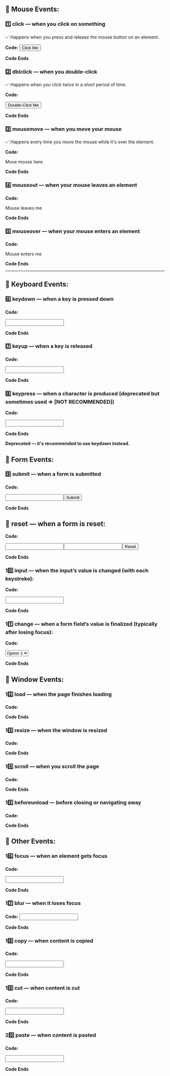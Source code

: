 ## 🔹 Mouse Events:
### 1️⃣ click — when you click on something

✅ Happens when you press and release the mouse button on an element.

__Code:__
<button id="clickBtn">Click Me</button>

<script>
  document.getElementById("clickBtn").addEventListener("click", (e) => {
    console.log("Button clicked!", e);
  });
</script>
__Code Ends__

### 2️⃣ dblclick — when you double-click

✅ Happens when you click twice in a short period of time.

__Code:__

<button id="dblclickBtn">Double-Click Me</button>

<script>
  document.getElementById("dblclickBtn").addEventListener("dblclick", (e) => {
    console.log("Double clicked!", e);
  });
</script>

__Code Ends__

### 3️⃣ mousemove — when you move your mouse
✅ Happens every time you move the mouse while it's over the element.

__Code:__

<div id="mousemoveBox">Move mouse here</div>

<script>
  document.getElementById("mousemoveBox").addEventListener("mousemove", (e) => {
    console.log("Mouse is moving!", e);
  });
</script>

__Code Ends__

### 4️⃣ mouseout — when your mouse leaves an element

__Code:__

<div id="mouseoutBox">Mouse leaves me</div>

<script>
  document.getElementById("mouseoutBox").addEventListener("mouseout", (e) => {
    console.log("Mouse left.", e);
  });
</script>

__Code Ends__

### 5️⃣ mouseover — when your mouse enters an element

__Code:__

<div id="mouseoverBox">Mouse enters me</div>

<script>
  document.getElementById("mouseoverBox").addEventListener("mouseover", (e) => {
    console.log("Mouse entered.", e);
  });
</script>

__Code Ends__
_______________________________________________________________________________________________________________

## 🔹 Keyboard Events:

### 6️⃣ keydown — when a key is pressed down

__Code:__

<input id="keydownInput" />

<script>
  document.getElementById("keydownInput").addEventListener("keydown", (e) => {
    console.log("Key down!", e);
  });
</script>

__Code Ends__

### 7️⃣ keyup — when a key is released

__Code:__

<input id="keyupInput" />

<script>
  document.getElementById("keyupInput").addEventListener("keyup", (e) => {
    console.log("Key up!", e);
  });
</script>

__Code Ends__

### 8️⃣ keypress — when a character is produced (deprecated but sometimes used => [NOT RECOMMENDED])

__Code:__

<input id="keypressInput" />

<script>
  document.getElementById("keypressInput").addEventListener("keypress", (e) => {
    console.log("Keypress!", e);
  });
</script>

__Code Ends__

**Deprecated — it's recommended to use keydown instead.**

## 🔹 Form Events:

### 9️⃣ submit — when a form is submitted

__Code:__

<form id="myForm">
  <input name="email" /><button>Submit</button>
</form>

<script>
  document.getElementById("myForm").addEventListener("submit", (e) => {
    e.preventDefault();
    console.log("Form submitted.", e);
  });
</script>

__Code Ends__

## 🔹 reset — when a form is reset:

__Code:__

<form id="resetForm">
  <input /><input /><button>Reset</button>
</form>

<script>
  document.getElementById("resetForm").addEventListener("reset", (e) => {
    console.log("Form reset.", e);
  });
</script>

__Code Ends__

### 10️⃣ input — when the input’s value is changed (with each keystroke):

__Code:__

<input id="inputField" />

<script>
  document.getElementById("inputField").addEventListener("input", (e) => {
    console.log("Input changed.", e);
  });
</script>

__Code Ends__

### 11️⃣ change — when a form field’s value is finalized (typically after losing focus):

__Code:__

<select id="selectBox">
  <option>Option 1</option>
  <option>Option 2</option>
</select>

<script>
  document.getElementById("selectBox").addEventListener("change", (e) => {
    console.log("Select changed.", e);
  });
</script>

__Code Ends__

## 🔹 Window Events:

### 12️⃣ load — when the page finishes loading

__Code:__

<script>
  window.addEventListener("load", (e) => {
    console.log("Page fully loaded.", e);
  });
</script>

__Code Ends__

### 13️⃣ resize — when the window is resized

__Code:__

<script>
  window.addEventListener("resize", (e) => {
    console.log("Window resized.", e);
  });
</script>

__Code Ends__

### 14️⃣ scroll — when you scroll the page

__Code:__

<script>
  window.addEventListener("scroll", (e) => {
    console.log("Page scrolled.", e);
  });
</script>

__Code Ends__

### 15️⃣ beforeunload — before closing or navigating away

__Code:__

<script>
  window.addEventListener("beforeunload", (e) => {
    e.preventDefault();
    e.returnValue = '';
    console.log("Before unload.", e);
  });
</script>

__Code Ends__

## 🔹 Other Events:

### 16️⃣ focus — when an element gets focus

__Code:__

<input id="focusInput" />

<script>
  document.getElementById("focusInput").addEventListener("focus", (e) => {
    console.log("Input is focused.", e);
  });
</script>

__Code Ends__

### 17️⃣ blur — when it loses focus

__Code:__
<input id="blurInput" />

<script>
  document.getElementById("blurInput").addEventListener("blur", (e) => {
    console.log("Input lost focus.", e);
  });
</script>

__Code Ends__

### 18️⃣ copy — when content is copied

__Code:__

<input id="copyInput" />

<script>
  document.getElementById("copyInput").addEventListener("copy", (e) => {
    console.log("Content was copied.", e);
  });
</script>

__Code Ends__

### 19️⃣ cut — when content is cut

__Code:__

<input id="cutInput" />

<script>
  document.getElementById("cutInput").addEventListener("cut", (e) => {
    console.log("Content was cut.", e);
  });
</script>

__Code Ends__

### 20️⃣ paste — when content is pasted

__Code:__

<input id="pasteInput" />

<script>
  document.getElementById("pasteInput").addEventListener("paste", (e) => {
    console.log("Content was pasted.", e);
  });
</script>

__Code Ends__
